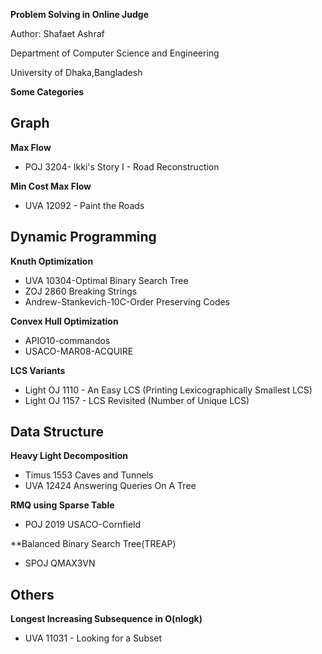 ﻿**Problem Solving in Online Judge**

Author: Shafaet Ashraf

Department of Computer Science and Engineering

University of Dhaka,Bangladesh


**Some Categories**


**Graph**
------------

**Max Flow**

- POJ 3204- Ikki's Story I - Road Reconstruction

**Min Cost Max Flow**

- UVA 12092 - Paint the Roads



**Dynamic Programming**
------------------------

**Knuth Optimization**

- UVA 10304-Optimal Binary Search Tree
- ZOJ 2860 Breaking Strings
- Andrew-Stankevich-10C-Order Preserving Codes

**Convex Hull Optimization**

- APIO10-commandos
- USACO-MAR08-ACQUIRE

**LCS Variants**

- Light OJ 1110 - An Easy LCS (Printing Lexicographically Smallest LCS)
- Light OJ 1157 - LCS Revisited (Number of Unique LCS)



**Data Structure**
-----------------------

**Heavy Light Decomposition**

- Timus 1553 Caves and Tunnels
- UVA 12424 Answering Queries On A Tree


**RMQ using Sparse Table**

- POJ 2019 USACO-Cornfield

**Balanced Binary Search Tree(TREAP)

- SPOJ QMAX3VN


**Others**
---------------------

**Longest Increasing Subsequence in O(nlogk)**

- UVA 11031 - Looking for a Subset

